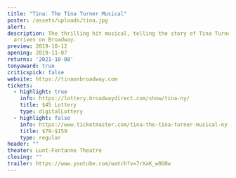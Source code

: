 ```yaml
---
title: "Tina: The Tina Turner Musical"
poster: /assets/uploads/tina.jpg
alert: 
description: The thrilling hit musical, telling the story of Tina Turner,
  arrives on Broadway.
preview: 2019-10-12
opening: 2019-11-07
returns: '2021-10-08'
tonyaward: true
criticspick: false
website: https://tinaonbroadway.com
tickets:
  - highlight: true
    info: https://lottery.broadwaydirect.com/show/tina-ny/
    title: $45 Lottery
    type: digitalLottery
  - highlight: false
    info: https://www.ticketmaster.com/tina-the-tina-turner-musical-ny-tickets/artist/2612545
    title: $79-$159
    type: regular
header: ""
theater: Lunt-Fontanne Theatre
closing: ""
trailer: https://www.youtube.com/watch?v=7rXaK_w0O8w
---
```

